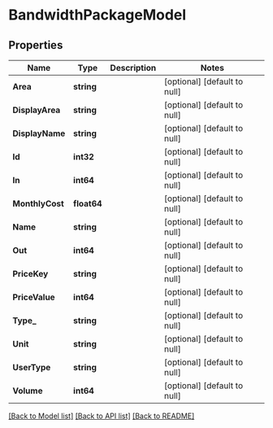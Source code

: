 # BandwidthPackageModel

## Properties
Name | Type | Description | Notes
------------ | ------------- | ------------- | -------------
**Area** | **string** |  | [optional] [default to null]
**DisplayArea** | **string** |  | [optional] [default to null]
**DisplayName** | **string** |  | [optional] [default to null]
**Id** | **int32** |  | [optional] [default to null]
**In** | **int64** |  | [optional] [default to null]
**MonthlyCost** | **float64** |  | [optional] [default to null]
**Name** | **string** |  | [optional] [default to null]
**Out** | **int64** |  | [optional] [default to null]
**PriceKey** | **string** |  | [optional] [default to null]
**PriceValue** | **int64** |  | [optional] [default to null]
**Type_** | **string** |  | [optional] [default to null]
**Unit** | **string** |  | [optional] [default to null]
**UserType** | **string** |  | [optional] [default to null]
**Volume** | **int64** |  | [optional] [default to null]

[[Back to Model list]](../README.md#documentation-for-models) [[Back to API list]](../README.md#documentation-for-api-endpoints) [[Back to README]](../README.md)


